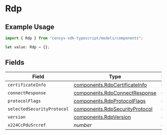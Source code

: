 # Rdp

## Example Usage

```typescript
import { Rdp } from "censys-sdk-typescript/models/components";

let value: Rdp = {};
```

## Fields

| Field                                                                            | Type                                                                             | Required                                                                         | Description                                                                      |
| -------------------------------------------------------------------------------- | -------------------------------------------------------------------------------- | -------------------------------------------------------------------------------- | -------------------------------------------------------------------------------- |
| `certificateInfo`                                                                | [components.RdpCertificateInfo](../../models/components/rdpcertificateinfo.md)   | :heavy_minus_sign:                                                               | N/A                                                                              |
| `connectResponse`                                                                | [components.RdpConnectResponse](../../models/components/rdpconnectresponse.md)   | :heavy_minus_sign:                                                               | N/A                                                                              |
| `protocolFlags`                                                                  | [components.RdpProtocolFlags](../../models/components/rdpprotocolflags.md)       | :heavy_minus_sign:                                                               | N/A                                                                              |
| `selectedSecurityProtocol`                                                       | [components.RdpSecurityProtocol](../../models/components/rdpsecurityprotocol.md) | :heavy_minus_sign:                                                               | N/A                                                                              |
| `version`                                                                        | [components.RdpVersion](../../models/components/rdpversion.md)                   | :heavy_minus_sign:                                                               | N/A                                                                              |
| `x224CcPduSrcref`                                                                | *number*                                                                         | :heavy_minus_sign:                                                               | N/A                                                                              |